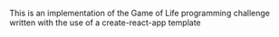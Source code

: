This is an implementation of the Game of Life programming challenge written with the use of a create-react-app template
